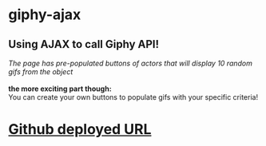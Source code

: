 # giphy-ajax

## Using AJAX to call Giphy API!<br>
*The page has pre-populated buttons of actors that will display 10 random gifs from the object*<br><br>
**the more exciting part though:**<br>
You can create your own buttons to populate gifs with your specific criteria!<br>

# [Github deployed URL](https://evanjosephcode.github.io/giphy-ajax/)

